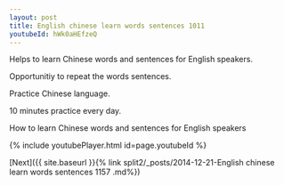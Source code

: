 ```yaml
---
layout: post
title: English chinese learn words sentences 1011 
youtubeId: hWk0aHEfzeQ
---
```

 
 
Helps to learn Chinese words and sentences for English speakers.

Opportunitiy to repeat the words sentences. 

Practice Chinese language. 
 
10 minutes practice every day. 
 
How to learn Chinese words and sentences for English speakers 
 
{% include youtubePlayer.html id=page.youtubeId %}
 
 
[Next]({{ site.baseurl }}{% link  split2/_posts/2014-12-21-English chinese learn words sentences 1157 .md%})
 
